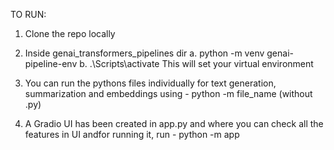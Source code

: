 TO RUN:

1. Clone the repo locally
2. Inside genai_transformers_pipelines dir
     a. python -m venv genai-pipeline-env
     b. .\Scripts\activate
   This will set your virtual environment
3. You can run the pythons files individually for text generation, summarization and embeddings using -
    python -m file_name (without .py)

4. A Gradio UI has been created in app.py and where you can check all the features in UI andfor running it, run - 
    python -m app 
